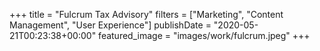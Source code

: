 +++
title = "Fulcrum Tax Advisory"
filters = ["Marketing", "Content Management", "User Experience"]
publishDate = "2020-05-21T00:23:38+00:00"
featured_image = "images/work/fulcrum.jpeg"
+++